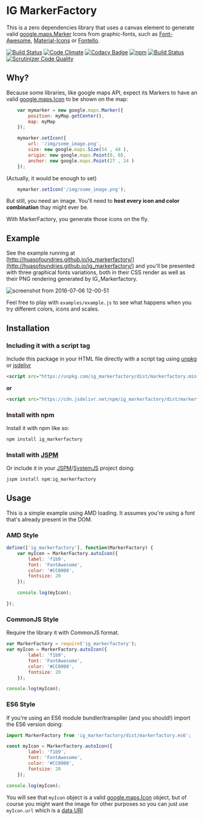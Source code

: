 # IG MarkerFactory

This is a zero dependencies library that uses a canvas element to generate valid [google.maps.Marker](https://developers.google.com/maps/documentation/javascript/3.exp/reference#Marker) Icons from graphic-fonts, such as [Font-Awesome](https://fontawesome.github.io/Font-Awesome/), [Material-Icons](https://material.io/icons/) or [Fontello](http://fontello.com/).


[![Build Status](https://travis-ci.org/HuasoFoundries/ig_markerfactory.svg)](https://travis-ci.org/HuasoFoundries/ig_markerfactory) [![Code Climate](https://codeclimate.com/github/HuasoFoundries/ig_markerfactory/badges/gpa.svg)](https://codeclimate.com/github/HuasoFoundries/ig_markerfactory) [![Codacy Badge](https://api.codacy.com/project/badge/grade/44d15485b93e43cf86356e56a8bfb7d1)](https://www.codacy.com/app/amenadiel/ig_markerfactory) [![npm](https://img.shields.io/npm/dm/ig_markerfactory.svg?style=plastic)](https://www.npmjs.com/package/ig_markerfactory) [![Build Status](https://scrutinizer-ci.com/g/HuasoFoundries/ig_markerfactory/badges/build.png?b=master)](https://scrutinizer-ci.com/g/HuasoFoundries/ig_markerfactory/build-status/master) [![Scrutinizer Code Quality](https://scrutinizer-ci.com/g/HuasoFoundries/ig_markerfactory/badges/quality-score.png?b=master)](https://scrutinizer-ci.com/g/HuasoFoundries/ig_markerfactory/?branch=master)


## Why? 

Because some libraries, like google maps API, expect its Markers to have an valid [google.maps.Icon](https://developers.google.com/maps/documentation/javascript/3.exp/reference#Icon) to be shown on the map:

```js
	var mymarker = new google.maps.Marker({
		position: myMap.getCenter(),
		map: myMap
	});

	mymarker.setIcon({
		url: '/img/some_image.png',
		size: new google.maps.Size(54 , 48 ),
		origin: new google.maps.Point(0, 0),
		anchor: new google.maps.Point(27 , 24 )
	});
```

(Actually, it would be enough to set) 

```js
    mymarker.setIcon('/img/some_image.png');

```

But still, you need an image. You'll need to **host every icon and color combination** thay might ever be.

With MarkerFactory, you generate those icons on the fly.

## Example

See the example running at [http://huasofoundries.github.io/ig_markerfactory/](http://huasofoundries.github.io/ig_markerfactory/)
and you'll be presented with three graphical fonts variations, both in their CSS render as well as their PNG rendering generated by IG_Markerfactory. 

![screenshot from 2016-07-06 12-00-51](https://cloud.githubusercontent.com/assets/238439/16625228/7ac42b58-4371-11e6-9b44-6bdde4098958.png)

Feel free to play with `examples/example.js` to see what happens when you try different colors, icons and scales.




## Installation

### Including it with a script tag

Include this package in your HTML file directly with a script tag  using [unpkg](https://unpkg.com/#/) or [jsdelivr](https://www.jsdelivr.com/)

```html
<script src="https://unpkg.com/ig_markerfactory/dist/markerfactory.min.js"></script>
```


**or**


```html
<script src="https://cdn.jsdelivr.net/npm/ig_markerfactory/dist/markerfactory.min.js"></script>
```


### Install with npm

Install it with npm like so:

```sh
npm install ig_markerfactory
```



### Install with [JSPM](https://github.com/jspm/jspm-cli)

Or include it in your [JSPM](https://github.com/jspm/jspm-cli)/[SystemJS](https://github.com/systemjs/systemjs) project doing:

```sh
jspm install npm:ig_markerfactory
```


 


## Usage

This is a simple example using AMD loading. It assumes you're using a font that's already present in the DOM. 

### AMD Style

```js
define(['ig_markerfactory'], function(MarkerFactory) {
	var myIcon = MarkerFactory.autoIcon({
		label: 'f1b9',
		font: 'FontAwesome',
		color: '#CC0000',
		fontsize: 20
	});

	console.log(myIcon);

});

```

### CommonJS Style

Require the library it with CommonJS format.

```js
var MarkerFactory = require('ig_markerfactory');
var myIcon = MarkerFactory.autoIcon({
		label: 'f1b9',
		font: 'FontAwesome',
		color: '#CC0000',
		fontsize: 20
	});

console.log(myIcon);

```


### ES6 Style

If you're using an ES6 module bundler/transpiler (and you should!) import the ES6 version doing:


```js
import MarkerFactory from 'ig_markerfactory/dist/markerfactory.es6';

const myIcon = MarkerFactory.autoIcon({
		label: 'f1b9',
		font: 'FontAwesome',
		color: '#CC0000',
		fontsize: 20
	});

console.log(myIcon);
```




You will see that `myIcon` object is a valid [google.maps.Icon](https://developers.google.com/maps/documentation/javascript/3.exp/reference#Icon) object,
but of course you might want the image for other purposes so you can just use `myIcon.url` which is a [data URI](https://developer.mozilla.org/en-US/docs/Web/HTTP/data_URIs)





